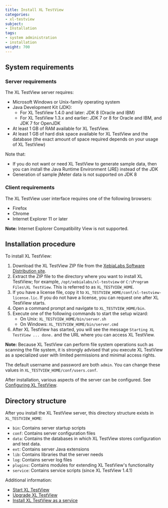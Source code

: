 ```yaml
---
title: Install XL TestView
categories:
- xl-testview
subject:
- Installation
tags:
- system administration
- installation
weight: 700
---
```


## System requirements

### Server requirements

The XL TestView server requires:

* Microsoft Windows or Unix-family operating system
* Java Development Kit (JDK):
    * For XL TestView 1.4.0 and later: JDK 8 (Oracle and IBM)
    * For XL TestView 1.3.x and earlier: JDK 7 or 8 for Oracle and IBM, and JDK 7 for OpenJDK
* At least 1 GB of RAM available for XL TestView.
* At least 1 GB of hard disk space available for XL TestView and the database (the exact amount of space required depends on your usage of XL TestView)

Note that:

* If you do not want or need XL TestView to generate sample data, then you can install the Java Runtime Environment (JRE) instead of the JDK
* Generation of sample jMeter data is not supported on JDK 8

### Client requirements

The XL TestView user interface requires one of the following browsers:

* Firefox
* Chrome
* Internet Explorer 11 or later

**Note:** Internet Explorer Compatibility View is not supported.

## Installation procedure

To install XL TestView:

1. Download the XL TestView ZIP file from the [XebiaLabs Software Distribution site](https://dist.xebialabs.com).
2. Extract the ZIP file to the directory where you want to install XL TestView; for example, `/opt/xebialabs/xl-testview` or `C:\Program Files\XL TestView`. This is referred to as `XL_TESTVIEW_HOME`.
3. If you have a license file, copy it to `XL_TESTVIEW_HOME/conf/xl-testview-license.lic`. If you do not have a license, you can request one after XL TestView starts.
4. Open a command prompt and navigate to `XL_TESTVIEW_HOME/bin`.
5. Execute one of the following commands to start the setup wizard:
      * On Unix: `XL_TESTVIEW_HOME/bin/server.sh`
      * On Windows: `XL_TESTVIEW_HOME/bin/server.cmd`
6. After XL TestView has started, you will see the message `Starting XL TestView ... done.` and the URL where you can access XL TestView.

**Note:** Because XL TestView can perform file system operations such as scanning the file system, it is strongly advised that you execute XL TestView as a specialized user with limited permissions and minimal access rights.

The default username and password are both `admin`. You can change these values in `XL_TESTVIEW_HOME/conf/users.conf`.

After installation, various aspects of the server can be configured. See [Configuring XL TestView](/xl-testview/how-to/configure-xl-testview.html).

## Directory structure

After you install the XL TestView server, this directory structure exists in `XL_TESTVIEW_HOME`:

* `bin`: Contains server startup scripts
* `conf`: Contains server configuration files
* `data`: Contains the databases in which XL TestView stores configuration and test data.
* `ext`: Contains server Java extensions
* `lib`: Contains libraries that the server needs
* `log`: Contains server log files
* `plugins`: Contains modules for extending XL TestView's functionality
* `service`: Contains service scripts (since XL TestView 1.4.1)

Additional information:

* [Start XL TestView](/xl-testview/how-to/start.html)
* [Upgrade XL TestView](/xl-testview/how-to/upgrade-xl-testview.html)
* [Install XL TestView as a service](/xl-testview/how-to/install-xl-testview-as-a-service.html)
